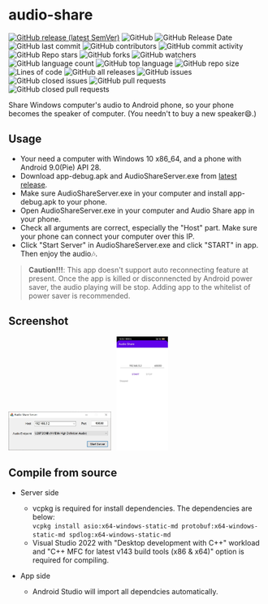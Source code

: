 # audio-share

[![GitHub release (latest SemVer)](https://img.shields.io/github/v/release/mkckr0/audio-share)](https://github.com/mkckr0/audio-share/releases/latest)
![GitHub](https://img.shields.io/github/license/mkckr0/audio-share)
![GitHub Release Date](https://img.shields.io/github/release-date/mkckr0/audio-share)
![GitHub last commit](https://img.shields.io/github/last-commit/mkckr0/audio-share)
![GitHub contributors](https://img.shields.io/github/contributors/mkckr0/audio-share)
![GitHub commit activity](https://img.shields.io/github/commit-activity/y/mkckr0/audio-share)
![GitHub Repo stars](https://img.shields.io/github/stars/mkckr0/audio-share)
![GitHub forks](https://img.shields.io/github/forks/mkckr0/audio-share)
![GitHub watchers](https://img.shields.io/github/watchers/mkckr0/audio-share)
![GitHub language count](https://img.shields.io/github/languages/count/mkckr0/audio-share)
![GitHub top language](https://img.shields.io/github/languages/top/mkckr0/audio-share)
![GitHub repo size](https://img.shields.io/github/repo-size/mkckr0/audio-share)
![Lines of code](https://img.shields.io/tokei/lines/github/mkckr0/audio-share)
![GitHub all releases](https://img.shields.io/github/downloads/mkckr0/audio-share/total)
![GitHub issues](https://img.shields.io/github/issues/mkckr0/audio-share)
![GitHub closed issues](https://img.shields.io/github/issues-closed/mkckr0/audio-share)
![GitHub pull requests](https://img.shields.io/github/issues-pr/mkckr0/audio-share)
![GitHub closed pull requests](https://img.shields.io/github/issues-pr-closed/mkckr0/audio-share)

Share Windows computer's audio to Android phone, so your phone becomes the speaker of computer. (You needn't to buy a new speaker😄.)

## Usage

- Your need a computer with Windows 10 x86_64, and a phone with Android 9.0(Pie) API 28.
- Download app-debug.apk and AudioShareServer.exe from [latest release](https://github.com/mkckr0/audio-share/releases/latest).
- Make sure AudioShareServer.exe in your computer and install app-debug.apk to your phone.
- Open AudioShareServer.exe in your computer and Audio Share app in your phone.
- Check all arguments are correct, especially the "Host" part. Make sure your phone can connect your computer over this IP.
- Click "Start Server" in AudioShareServer.exe and click "START" in app. Then enjoy the audio🎶.
> **Caution!!!**: This app doesn't support auto reconnecting feature at present. Once the app is killed  or disconnencted by Android power saver, the audio playing will be stop. Adding app to the whitelist of power saver is recommended.

## Screenshot

<img src="docs/img/show_01.jpg" width="40%" alt="show_01.jpg">
&nbsp;&nbsp;<img src="docs/img/show_02.jpg" width="20%" alt="show_02.jpg">

## Compile from source

- Server side
    - vcpkg is required for install dependencies. The dependencies are below:   
    `vcpkg install asio:x64-windows-static-md protobuf:x64-windows-static-md spdlog:x64-windows-static-md`
    - Visual Studio 2022 with "Desktop development with C++" workload and "C++ MFC for latest v143 build tools (x86 & x64)" option is required for compiling.

- App side
    - Android Studio will import all dependcies automatically.
